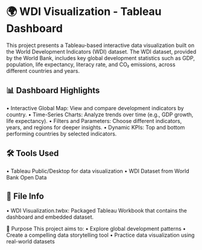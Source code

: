 
# 🌍 WDI Visualization - Tableau Dashboard

This project presents a Tableau-based interactive data visualization built on the World Development Indicators (WDI) dataset. 
The WDI dataset, provided by the World Bank, includes key global development statistics such as 
GDP, population, life expectancy, literacy rate, and CO₂ emissions, across different countries and years.

## 📊 Dashboard Highlights
•	Interactive Global Map: View and compare development indicators by country.
•	Time-Series Charts: Analyze trends over time (e.g., GDP growth, life expectancy).
•	Filters and Parameters: Choose different indicators, years, and regions for deeper insights.
•	Dynamic KPIs: Top and bottom performing countries by selected indicators.


## 🛠 Tools Used
•	Tableau Public/Desktop for data visualization
•	WDI Dataset from World Bank Open Data

## 📂 File Info
•	WDI Visualization.twbx: Packaged Tableau Workbook that contains the dashboard and embedded dataset.

📌 Purpose
This project aims to:
•	Explore global development patterns
•	Create a compelling data storytelling tool
•	Practice data visualization using real-world datasets



 

